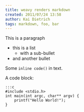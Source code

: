 ```yaml
---
title: weavy renders markdown
created: 2011/07/24 13:58
author: Kai Dietrich
tags: markdown, foo, bar
---
```

This is a paragraph

* this is a list
    * with a sub-bullet
* and another bullet

Some `inline code()` in text.

A code block:

    :::c
    #include <stdio.h> 
    int main(int argc, char** argv) {
        printf("Hello World!");
    }
